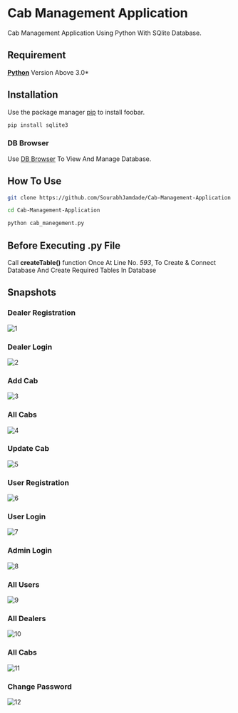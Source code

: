 # Cab Management Application

Cab Management Application Using Python With SQlite Database.
## Requirement
[**Python**](https://www.python.org/downloads/) Version Above 3.0*


## Installation

Use the package manager [pip](https://pip.pypa.io/en/stable/) to install foobar.

```bash
pip install sqlite3
```

### DB Browser
Use [DB Browser](https://sqlitebrowser.org/dl/) To View And Manage Database.

## How To Use
```bash
git clone https://github.com/SourabhJamdade/Cab-Management-Application
```
```bash
cd Cab-Management-Application
```
```bash
python cab_manegement.py
```
## Before Executing .py File
Call **createTable()** function Once At Line No. *593*, To Create & Connect Database And Create Required Tables In Database

## Snapshots
### Dealer Registration
![1](https://user-images.githubusercontent.com/94708798/148097347-e1aca624-6c0b-497c-aa9d-c6ae1d30c3c2.JPG)


### Dealer Login
![2](https://user-images.githubusercontent.com/94708798/148097676-f98f7808-c5f4-40f2-9987-c785aa31acb1.JPG)


### Add Cab
![3](https://user-images.githubusercontent.com/94708798/148097770-27e54ea8-4569-4d22-9b5a-f79588c9ef3c.JPG)

### All Cabs
![4](https://user-images.githubusercontent.com/94708798/148097826-b6f4416c-2284-4025-b90f-344924bf85ae.JPG)

### Update Cab
![5](https://user-images.githubusercontent.com/94708798/148097897-4a5c5421-87be-48d9-904a-a289da6df485.JPG)

### User Registration
![6](https://user-images.githubusercontent.com/94708798/148097980-42342542-f0ad-4d5b-94db-89317149b915.JPG)

### User Login
![7](https://user-images.githubusercontent.com/94708798/148098034-367142f3-487b-4de2-9f6d-44f363b568f1.JPG)

### Admin Login
![8](https://user-images.githubusercontent.com/94708798/148098146-760d79de-5c44-42e2-9251-e9f35f4e8838.JPG)

### All Users
![9](https://user-images.githubusercontent.com/94708798/148098188-f775197a-8f70-435c-98a1-82aadf436c45.JPG)

### All Dealers
![10](https://user-images.githubusercontent.com/94708798/148098203-4497d42d-b188-459a-8113-ff02eb288a54.JPG)

### All Cabs
![11](https://user-images.githubusercontent.com/94708798/148098330-27afb359-ce08-43da-b41a-8406b3102a72.JPG)

### Change Password
![12](https://user-images.githubusercontent.com/94708798/148098404-793e97ef-4dd7-4dfe-b18a-e42767e69ba8.JPG)
